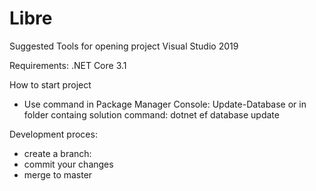 # Libre


Suggested Tools for opening project Visual Studio 2019 

Requirements:
.NET Core 3.1

How to start project
 - Use command in Package Manager Console: Update-Database or in folder containg solution command: dotnet ef database update 

Development proces: 
- create a branch:
- commit your changes 
- merge to master
